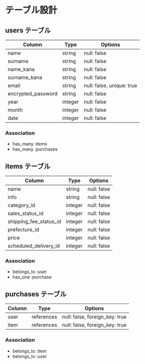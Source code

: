 # テーブル設計

## users テーブル

| Column             | Type   | Options     |
| ------------------ | ------ | ----------- |
| name               | string | null: false |
| surname               | string | null: false |
| name_kana               | string | null: false |
| surname_kana               | string | null: false |
| email              | string | null: false, unique: true |
| encrypted_password | string | null: false |
| year | integer | null: false |
| month | integer | null: false |
| date | integer | null: false |

### Association

- has_many :items
- has_many :purchases

## items テーブル

| Column        | Type    | Options     |
| ------------- | ------  | ----------- |
| name          | string  | null: false |
| info         | string | null: false |
| category_id         | integer | null: false |
| sales_status_id         | integer | null: false |
| shipping_fee_status_id         | integer | null: false |
| prefecture_id         | integer | null: false |
| price         | integer | null: false |
| scheduled_delivery_id         | integer | null: false |



### Association

- belongs_to :user
- has_one :purchase

## purchases テーブル

| Column | Type       | Options                        |
| ------ | ---------- | ------------------------------ |
| user   | references | null: false, foreign_key: true |
| item  | references | null: false, foreign_key: true |

### Association

- belongs_to :item
- belongs_to :user


